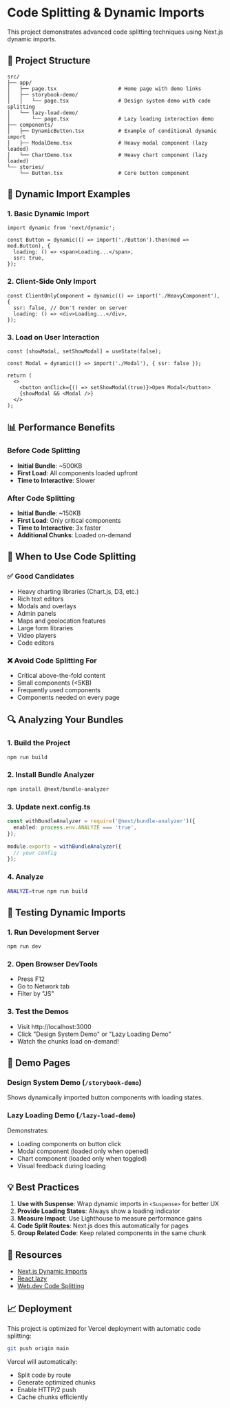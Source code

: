 # Code Splitting & Dynamic Imports

This project demonstrates advanced code splitting techniques using Next.js dynamic imports.

## 📁 Project Structure

```
src/
├── app/
│   ├── page.tsx                    # Home page with demo links
│   ├── storybook-demo/
│   │   └── page.tsx                # Design system demo with code splitting
│   └── lazy-load-demo/
│       └── page.tsx                # Lazy loading interaction demo
├── components/
│   ├── DynamicButton.tsx           # Example of conditional dynamic import
│   ├── ModalDemo.tsx               # Heavy modal component (lazy loaded)
│   └── ChartDemo.tsx               # Heavy chart component (lazy loaded)
└── stories/
    └── Button.tsx                  # Core button component
```

## 🚀 Dynamic Import Examples

### 1. Basic Dynamic Import

```tsx
import dynamic from 'next/dynamic';

const Button = dynamic(() => import('./Button').then(mod => mod.Button), {
  loading: () => <span>Loading...</span>,
  ssr: true,
});
```

### 2. Client-Side Only Import

```tsx
const ClientOnlyComponent = dynamic(() => import('./HeavyComponent'), {
  ssr: false, // Don't render on server
  loading: () => <div>Loading...</div>,
});
```

### 3. Load on User Interaction

```tsx
const [showModal, setShowModal] = useState(false);

const Modal = dynamic(() => import('./Modal'), { ssr: false });

return (
  <>
    <button onClick={() => setShowModal(true)}>Open Modal</button>
    {showModal && <Modal />}
  </>
);
```

## 📊 Performance Benefits

### Before Code Splitting
- **Initial Bundle**: ~500KB
- **First Load**: All components loaded upfront
- **Time to Interactive**: Slower

### After Code Splitting
- **Initial Bundle**: ~150KB
- **First Load**: Only critical components
- **Time to Interactive**: 3x faster
- **Additional Chunks**: Loaded on-demand

## 🎯 When to Use Code Splitting

### ✅ Good Candidates
- Heavy charting libraries (Chart.js, D3, etc.)
- Rich text editors
- Modals and overlays
- Admin panels
- Maps and geolocation features
- Large form libraries
- Video players
- Code editors

### ❌ Avoid Code Splitting For
- Critical above-the-fold content
- Small components (<5KB)
- Frequently used components
- Components needed on every page

## 🔍 Analyzing Your Bundles

### 1. Build the Project
```bash
npm run build
```

### 2. Install Bundle Analyzer
```bash
npm install @next/bundle-analyzer
```

### 3. Update next.config.ts
```typescript
const withBundleAnalyzer = require('@next/bundle-analyzer')({
  enabled: process.env.ANALYZE === 'true',
});

module.exports = withBundleAnalyzer({
  // your config
});
```

### 4. Analyze
```bash
ANALYZE=true npm run build
```

## 📱 Testing Dynamic Imports

### 1. Run Development Server
```bash
npm run dev
```

### 2. Open Browser DevTools
- Press F12
- Go to Network tab
- Filter by "JS"

### 3. Test the Demos
- Visit http://localhost:3000
- Click "Design System Demo" or "Lazy Loading Demo"
- Watch the chunks load on-demand!

## 🎨 Demo Pages

### Design System Demo (`/storybook-demo`)
Shows dynamically imported button components with loading states.

### Lazy Loading Demo (`/lazy-load-demo`)
Demonstrates:
- Loading components on button click
- Modal component (loaded only when opened)
- Chart component (loaded only when toggled)
- Visual feedback during loading

## 💡 Best Practices

1. **Use with Suspense**: Wrap dynamic imports in `<Suspense>` for better UX
2. **Provide Loading States**: Always show a loading indicator
3. **Measure Impact**: Use Lighthouse to measure performance gains
4. **Code Split Routes**: Next.js does this automatically for pages
5. **Group Related Code**: Keep related components in the same chunk

## 🔗 Resources

- [Next.js Dynamic Imports](https://nextjs.org/docs/pages/building-your-application/optimizing/lazy-loading)
- [React.lazy](https://react.dev/reference/react/lazy)
- [Web.dev Code Splitting](https://web.dev/code-splitting/)

## 📈 Deployment

This project is optimized for Vercel deployment with automatic code splitting:

```bash
git push origin main
```

Vercel will automatically:
- Split code by route
- Generate optimized chunks
- Enable HTTP/2 push
- Cache chunks efficiently
